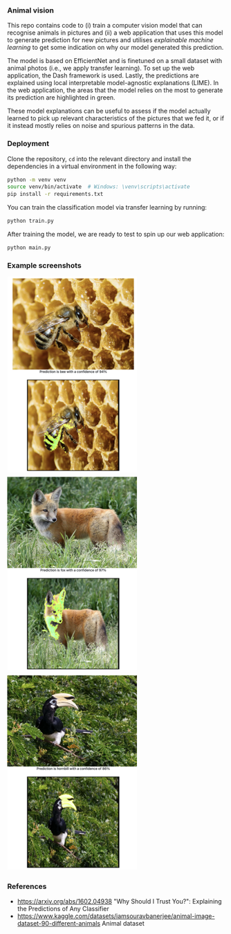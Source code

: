 ### Animal vision 

This repo contains code to (i) train a computer vision model that can recognise animals in pictures and (ii) a web application that uses this model to generate prediction for new pictures and utilises *explainable machine learning* to get some indication on why our model generated this prediction. 

The model is based on EfficientNet and is finetuned on a small dataset with animal photos (i.e., we apply transfer learning). To set up the web application, the Dash framework is used. Lastly, the predictions are explained using local interpretable model-agnostic explanations (LIME). In the web application, the areas that the model relies on the most to generate its prediction are highlighted in green.  

These model explanations can be useful to assess if the model actually learned to pick up relevant characteristics of the pictures that we fed it, or if it instead mostly relies on noise and spurious patterns in the data. 


### Deployment 

Clone the repository, `cd` into the relevant directory and install the dependencies in a virtual environment in the following way:

```bash
python -m venv venv
source venv/bin/activate  # Windows: \venv\scripts\activate
pip install -r requirements.txt
```

You can train the classification model via transfer learning by running: 
```bash
python train.py
```

After training the model, we are ready to test to spin up our web application: 
```bash
python main.py
```


### Example screenshots

<img src="img/example_bee.png" alt="Example: bee" width="300"/>
<img src="img/example_fox.png" alt="Example: fox" width="300"/>
<img src="img/example_hornbill.png" alt="Example: hornbill" width="300"/>

### References

* https://arxiv.org/abs/1602.04938 "Why Should I Trust You?": Explaining the Predictions of Any Classifier
* https://www.kaggle.com/datasets/iamsouravbanerjee/animal-image-dataset-90-different-animals Animal dataset
